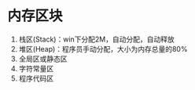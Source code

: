 # 内存区块

1. 栈区(Stack)：win下分配2M，自动分配，自动释放
2. 堆区(Heap)：程序员手动分配，大小为内存总量的80%
3. 全局区或静态区
4. 字符常量区
5. 程序代码区



